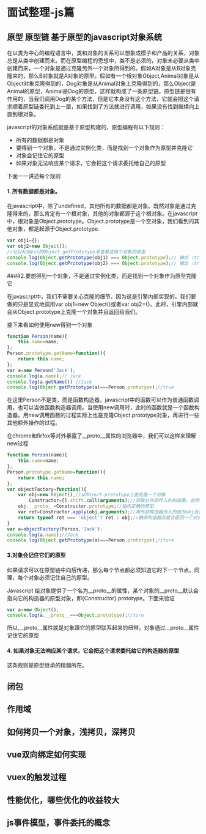# 面试整理-js篇

##  原型 原型链 基于原型的javascript对象系统       

在以类为中心的编程语言中，类和对象的关系可以想象成模子和产品的关系，对象总是从类中创建而来。而在原型编程的思想中，类不是必须的，对象未必要从类中创建而来，一个对象是通过克隆另外一个对象所得到的。假如A对象是从B对象克隆来的，那么B对象就是A对象的原型。假如有一个根对象Object,Animal对象是从Object对象克隆得到的，Dog对象是从Animal对象上克隆得到的，那么Object是Animal的原型，Animal是Dog的原型，这样就构成了一条原型链。原型链是很有作用的，当我们调用Dog的某个方法，但是它本身没有这个方法，它就会把这个请求顺着原型链委托到上一层，如果找到了方法就进行调用，如果没有找到继续向上直到根对象。

javascript的对象系统就是基于原型构建的，原型编程有以下规则：

* 所有的数据都是对象
* 要得到一个对象，不是通过实例化类，而是找到一个对象作为原型并克隆它
* 对象会记住它的原型
* 如果对象无法响应某个请求，它会把这个请求委托给自己的原型

下面一一讲述每个规则

#### 1. 所有数据都是对象。

在javascript中，除了undefined，其他所有的数据都是对象。既然对象是通过克隆得来的，那么肯定有一个根对象，其他的对象都源于这个根对象。在javascript中，根对象是Object.prototype。Object.prototype是一个空对象，我们看到的其他对象，都是起源于Object.prototype.

```js
var obj1={};
var obj2=new Object();
//可以利用es5的Object.getPrototype来查看这两个对象的原型
console.log(Object.getPrototype(obj1) === Object.prototype);// 输出 :true
console.log(Object.getPrototype(obj2) === Object.prototype);// 输出 :true
```



####2.要想得到一个对象，不是通过实例化类，而是找到一个对象作为原型克隆它 

在javascrpt中，我们不需要关心克隆的细节，因为这是引擎内部实现的。我们要做的只是显式地调用var obj1=new Object()或者var obj2={}。此时，引擎内部就会从Object.prototype上克隆一个对象并且返回给我们。

接下来看如何使用new得到一个对象

```js
function Person(name){
    this.name=name;
};
Person.prototype.getName=function(){
    return this.name;
};
var a=new Person('Jack');
console.log(a.name);// Jack
console.log(a.getName()) //Jack
console.log(Object.getPrototype(a)===Person.prototype);//true
```

在这里Person不是类，而是函数构造器。javascript中的函数可以作为普通函数调用，也可以当做函数构造器调用。当使用new调用时，此时的函数就是一个函数构造器。用new调用函数的过程实际上也是克隆Object.prototype对象，再进行一些其他额外操作的过程。

在chrome和firfox等对外暴露了\__proto__属性的浏览器中，我们可以这样来理解new过程

```js
function Person(name){
    this.name=name;
};
Person.prototype.getName=function(){
    return this.name;
};
var objectFactory=function(){
    var obj=new Object(),//从Object.prototype上面克隆一个对象
        Constructor=[].shift.call(arguments);//获取从外部传入的构造器，此例是Person
    obj.__proto__=Constructor.prototype;//指向正确的原型
    var ret=Constructor.apply(obj,arguments);//用外部构造器传入的值为obj设置属性
    return typeof ret === 'object'? ret : obj;//确保构造器总是会返回一个对象
}
var a=objectFactory(Person,'Jack');
console.log(a.name);//Jack
console.log(Object.getPrototype(a)===Person.prototype);//ture
```

#### 3.对象会记住它们的原型

如果请求可以在原型链中向后传递，那么每个节点都必须知道它的下一个节点。同理，每个对象必须记住自己的原型。

Javascript 给对象提供了一个名为\__proto__的属性，某个对象的\__proto__默认会指向它的构造器的原型对象，即{Constructor}.prototype。下面来验证

```js
var a=new Object();
console.log(a.__proto__===Object.prototype);//ture
```

所以,\__proto__属性就是对象跟它的原型联系起来的纽带，对象通过\__proto__属性记住它的原型

#### 4. 如果对象无法响应某个请求，它会把这个请求委托给它的构造器的原型

这条规则是原型继承的精髓所在。

## 闭包

## 作用域

##  如何拷贝一个对象，浅拷贝，深拷贝

## vue双向绑定如何实现

##  vuex的触发过程

##  性能优化，哪些优化的收益较大

## js事件模型，事件委托的概念

